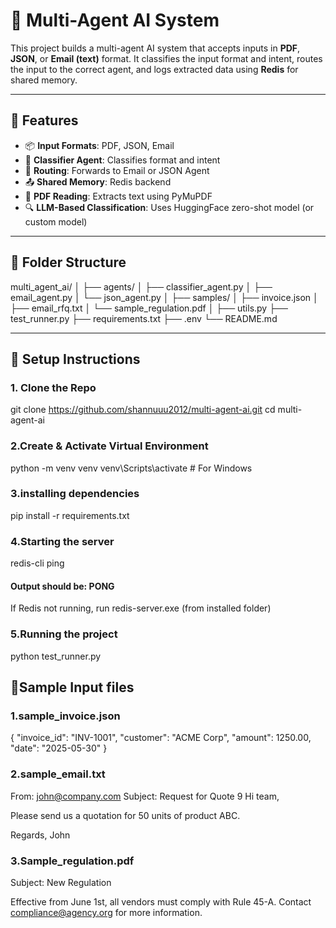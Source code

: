 # 🧠 Multi-Agent AI System

This project builds a multi-agent AI system that accepts inputs in **PDF**, **JSON**, or **Email (text)** format. It classifies the input format and intent, routes the input to the correct agent, and logs extracted data using **Redis** for shared memory.

---

## 🚀 Features

- 📦 **Input Formats**: PDF, JSON, Email
- 🧠 **Classifier Agent**: Classifies format and intent
- 🔧 **Routing**: Forwards to Email or JSON Agent
- 📤 **Shared Memory**: Redis backend
- 📄 **PDF Reading**: Extracts text using PyMuPDF
- 🔍 **LLM-Based Classification**: Uses HuggingFace zero-shot model (or custom model)

---

## 📁 Folder Structure
multi_agent_ai/
│
├── agents/
│ ├── classifier_agent.py
│ ├── email_agent.py
│ └── json_agent.py
│
├── samples/
│ ├── invoice.json
│ ├── email_rfq.txt
│ └── sample_regulation.pdf
│
├── utils.py
├── test_runner.py
├── requirements.txt
├── .env
└── README.md


---

## 🔧 Setup Instructions

### 1. Clone the Repo

git clone https://github.com/shannuuu2012/multi-agent-ai.git
cd multi-agent-ai


### 2.Create & Activate Virtual Environment

python -m venv venv
venv\Scripts\activate  # For Windows

### 3.installing dependencies
pip install -r requirements.txt


### 4.Starting the server
redis-cli ping
#### Output should be: PONG
If Redis not running, run redis-server.exe (from installed folder)

### 5.Running the project
python test_runner.py


## 🧪Sample Input files

### 1.sample_invoice.json

{
  "invoice_id": "INV-1001",
  "customer": "ACME Corp",
  "amount": 1250.00,
  "date": "2025-05-30"
}
### 2.sample_email.txt


From: john@company.com
Subject: Request for Quote
9
Hi team,

Please send us a quotation for 50 units of product ABC.

Regards,
John

### 3.Sample_regulation.pdf

Subject: New Regulation 
 
Effective from June 1st, all vendors must comply with Rule 45-A. 
Contact compliance@agency.org for more information. 


